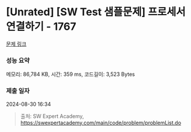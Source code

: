 # [Unrated] [SW Test 샘플문제] 프로세서 연결하기 - 1767 

[문제 링크](https://swexpertacademy.com/main/code/problem/problemDetail.do?contestProbId=AV4suNtaXFEDFAUf) 

### 성능 요약

메모리: 86,784 KB, 시간: 359 ms, 코드길이: 3,523 Bytes

### 제출 일자

2024-08-30 16:34



> 출처: SW Expert Academy, https://swexpertacademy.com/main/code/problem/problemList.do